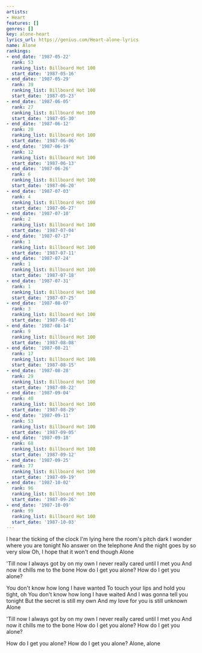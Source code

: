 ```yaml
---
artists:
- Heart
features: []
genres: []
key: alone-heart
lyrics_url: https://genius.com/Heart-alone-lyrics
name: Alone
rankings:
- end_date: '1987-05-22'
  rank: 53
  ranking_list: Billboard Hot 100
  start_date: '1987-05-16'
- end_date: '1987-05-29'
  rank: 39
  ranking_list: Billboard Hot 100
  start_date: '1987-05-23'
- end_date: '1987-06-05'
  rank: 27
  ranking_list: Billboard Hot 100
  start_date: '1987-05-30'
- end_date: '1987-06-12'
  rank: 20
  ranking_list: Billboard Hot 100
  start_date: '1987-06-06'
- end_date: '1987-06-19'
  rank: 12
  ranking_list: Billboard Hot 100
  start_date: '1987-06-13'
- end_date: '1987-06-26'
  rank: 6
  ranking_list: Billboard Hot 100
  start_date: '1987-06-20'
- end_date: '1987-07-03'
  rank: 4
  ranking_list: Billboard Hot 100
  start_date: '1987-06-27'
- end_date: '1987-07-10'
  rank: 2
  ranking_list: Billboard Hot 100
  start_date: '1987-07-04'
- end_date: '1987-07-17'
  rank: 1
  ranking_list: Billboard Hot 100
  start_date: '1987-07-11'
- end_date: '1987-07-24'
  rank: 1
  ranking_list: Billboard Hot 100
  start_date: '1987-07-18'
- end_date: '1987-07-31'
  rank: 1
  ranking_list: Billboard Hot 100
  start_date: '1987-07-25'
- end_date: '1987-08-07'
  rank: 3
  ranking_list: Billboard Hot 100
  start_date: '1987-08-01'
- end_date: '1987-08-14'
  rank: 9
  ranking_list: Billboard Hot 100
  start_date: '1987-08-08'
- end_date: '1987-08-21'
  rank: 17
  ranking_list: Billboard Hot 100
  start_date: '1987-08-15'
- end_date: '1987-08-28'
  rank: 29
  ranking_list: Billboard Hot 100
  start_date: '1987-08-22'
- end_date: '1987-09-04'
  rank: 40
  ranking_list: Billboard Hot 100
  start_date: '1987-08-29'
- end_date: '1987-09-11'
  rank: 53
  ranking_list: Billboard Hot 100
  start_date: '1987-09-05'
- end_date: '1987-09-18'
  rank: 68
  ranking_list: Billboard Hot 100
  start_date: '1987-09-12'
- end_date: '1987-09-25'
  rank: 77
  ranking_list: Billboard Hot 100
  start_date: '1987-09-19'
- end_date: '1987-10-02'
  rank: 96
  ranking_list: Billboard Hot 100
  start_date: '1987-09-26'
- end_date: '1987-10-09'
  rank: 99
  ranking_list: Billboard Hot 100
  start_date: '1987-10-03'
---
```

I hear the ticking of the clock
I'm lying here the room's pitch dark
I wonder where you are tonight
No answer on the telephone
And the night goes by so very slow
Oh, I hope that it won't end though
Alone


'Till now I always got by on my own
I never really cared until I met you
And now it chills me to the bone
How do I get you alone?
How do I get you alone?


You don't know how long I have wanted
To touch your lips and hold you tight, oh
You don't know how long I have waited
And I was gonna tell you tonight
But the secret is still my own
And my love for you is still unknown
Alone


'Till now I always got by on my own
I never really cared until I met you
And now it chills me to the bone
How do I get you alone?
How do I get you alone?




How do I get you alone?
How do I get you alone?
Alone, alone
